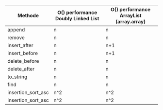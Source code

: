 | Methode | O() performance Doubly Linked List | O() performance ArrayList (array.array) |
| -------- | -------- | -------- |
| append   | n   | n   |
| remove   | n   | n   |
| insert_after   | n   | n+1   |
| insert_before   | n   | n+1   |
| delete_before   | n   | n   |
| delete_after   | n   | n   |
| to_string   | n   | n   |
| find   | n   | n   |
| insertion_sort_asc   | n^2   | n^2   |
| insertion_sort_asc   | n^2   | n^2   |